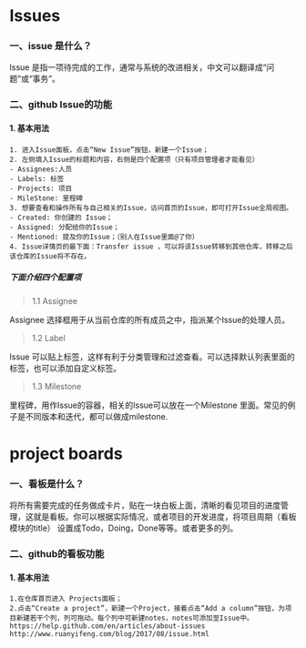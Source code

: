 # Issues    
### 一、issue 是什么？  
Issue 是指一项待完成的工作，通常与系统的改进相关，中文可以翻译成“问题”或“事务”。  
### 二、github Issue的功能  
#### 1. 基本用法  
```
1. 进入Issue面板，点击“New Issue”按钮，新建一个Issue；
2. 左侧填入Issue的标题和内容，右侧是四个配置项（只有项目管理者才能看见）
- Assignees:人员  
- Labels: 标签  
- Projects: 项目
- MileStone: 里程碑  
3. 想要查看和操作所有与自己相关的Issue，访问首页的Issue，即可打开Issue全局视图。
- Created: 你创建的 Issue；
- Assigned: 分配给你的Issue；
- Mentioned: 提及你的Issue；（别人在Issue里面@了你）  
4. Issue详情页的最下面：Transfer issue ，可以将该Issue转移到其他仓库，转移之后该仓库的Issue将不存在。
```  
##### 下面介绍四个配置项  
<blockquote>1.1 Assignee</blockquote>   
 Assignee 选择框用于从当前仓库的所有成员之中，指派某个Issue的处理人员。  
<blockquote>1.2 Label </blockquote>  
 Issue 可以贴上标签，这样有利于分类管理和过滤查看。可以选择默认列表里面的标签，也可以添加自定义标签。  
<blockquote>1.3 Milestone </blockquote> 
 里程碑，用作Issue的容器，相关的Issue可以放在一个Milestone 里面。常见的例子是不同版本和迭代，都可以做成milestone.  
 
# project boards  
### 一、看板是什么？  
将所有需要完成的任务做成卡片，贴在一块白板上面，清晰的看见项目的进度管理，这就是看板。你可以根据实际情况，或者项目的开发进度，将项目周期（看板模块的title）
设置成Todo，Doing，Done等等。或者更多的列。  
### 二、github的看板功能  
#### 1. 基本用法  
```
1.在仓库首页进入 Projects面板；  
2.点击“Create a project”，新建一个Project，接着点击“Add a column”按钮，为项目新建若干个列，列可拖动。每个列中可新建notes，notes可添加至Issue中。
https://help.github.com/en/articles/about-issues  
http://www.ruanyifeng.com/blog/2017/08/issue.html  
